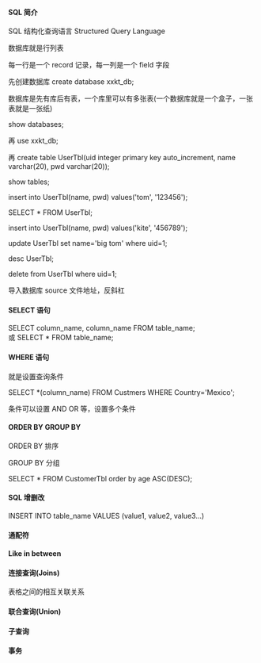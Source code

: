 
#### SQL 简介  

SQL 结构化查询语言 Structured Query Language  

数据库就是行列表  

每一行是一个 record 记录，每一列是一个 field 字段  

先创建数据库 create database xxkt_db;  

数据库是先有库后有表，一个库里可以有多张表(一个数据库就是一个盒子，一张表就是一张纸)  

show databases;  

再 use xxkt_db;  

再 create table UserTbl(uid integer primary key auto_increment, name varchar(20), pwd varchar(20));  

show tables;  

insert into UserTbl(name, pwd) values('tom', '123456');  

SELECT * FROM UserTbl;  

insert into UserTbl(name, pwd) values('kite', '456789');  

update UserTbl set name='big tom' where uid=1;  

desc UserTbl;  

delete from UserTbl where uid=1;  

导入数据库 source 文件地址，反斜杠  

#### SELECT 语句  

SELECT column_name, column_name FROM table_name;  
或
SELECT * FROM table_name;  

#### WHERE 语句  

就是设置查询条件  

SELECT *(column_name) FROM Custmers WHERE Country='Mexico';  

条件可以设置 AND OR 等，设置多个条件  

#### ORDER BY GROUP BY  

ORDER BY 排序  

GROUP BY 分组  

SELECT * FROM CustomerTbl order by age ASC(DESC);  

#### SQL 增删改  

INSERT INTO table_name VALUES (value1, value2, value3...)  

#### 通配符  

#### Like in between  

#### 连接查询(Joins)  

表格之间的相互关联关系  

#### 联合查询(Union)

#### 子查询  

#### 事务  





